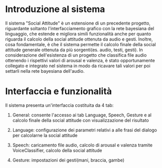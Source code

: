 
# Introduzione al sistema #

Il sistema "Social Attitude" è un estensione di un precedente progetto, riguardante soltanto l'interfacciamento grafico con la rete bayesiana del linguaggio, che estende e migliora simili funzionalità anche per quanto riguarda il calcolo della social attitude ottenuta da audio e gesti. Inoltre, cosa fondamentale, è che il sistema permette il calcolo finale della social attitude generale ottenuta da più sorgenti(es. audio, testi, gesti).
In considerazione dell'esistenza di un progetto che classifica file audio ottenendo i rispettivi valori di arousal e valenza, è stato opportunamente collegato e integrato nel sistema in modo da ricavare tali valori per poi settarli nella rete bayesiana dell'audio.

# Interfaccia e funzionalità #

Il sistema presenta un'interfaccia costituita da 4 tab:

  1. General: consente l'accesso ai tab Language, Speech, Gesture e al calcolo finale della social attitude con visualizzazione del risultato

  1. Language: configurazione dei parametri relativi a alle frasi del dialogo per calcolarne la social attitude

  1. Speech: caricamento file audio, calcolo di arousal e valenza tramite VoiceClassifier, calcolo della social attitude

  1. Gesture: impostazioni dei gesti(mani, braccia, gambe)